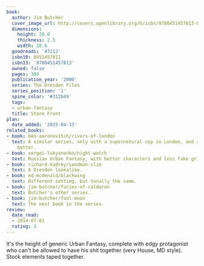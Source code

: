 ```yaml
---
book:
  author: Jim Butcher
  cover_image_url: http://covers.openlibrary.org/b/isbn/9780451457813-L.jpg
  dimensions:
    height: 20.0
    thickness: 2.5
    width: 10.6
  goodreads: '47212'
  isbn10: 0451457811
  isbn13: '9780451457813'
  owned: false
  pages: 384
  publication_year: '2000'
  series: The Dresden Files
  series_position: '1'
  spine_color: '#312b49'
  tags:
  - urban-fantasy
  title: Storm Front
plan:
  date_added: '2015-04-13'
related_books:
- book: ben-aaronovitch/rivers-of-london
  text: A similar series, only with a supernatural cop in London, and arguably much
    better.
- book: sergei-lukyanenko/night-watch
  text: Russian Urban Fantasy, with better characters and less fake grit.
- book: richard-kadrey/sandman-slim
  text: A Dresden lookalike.
- book: ed-mcdonald/blackwing
  text: Different setting, but tonally the same.
- book: jim-butcher/furies-of-calderon
  text: Butcher's other series.
- book: jim-butcher/fool-moon
  text: The next book in the series.
review:
  date_read:
  - 2014-07-01
  rating: 3
---
```


It's the height of generic Urban Fantasy, complete with edgy protagonist who can't be allowed to have his shit together
(very House, MD style). Stock elements taped together.
